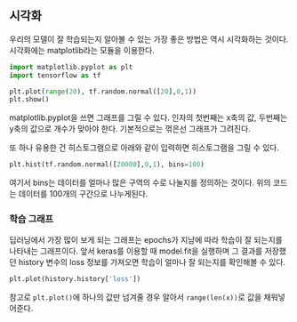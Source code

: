 ## 시각화
우리의 모델이 잘 학습되는지 알아볼 수 있는 가장 좋은 방법은 역시 시각화하는 것이다. 시각화에는 matplotlib라는 모듈을 이용한다.

```py
import matplotlib.pyplot as plt
import tensorflow as tf

plt.plot(range(20), tf.random.normal([20],0,1))
plt.show()
```
matplotlib.pyplot을 쓰면 그래프를 그릴 수 있다. 인자의 첫번째는 x축의 값, 두번째는 y축의 값으로 개수가 맞아야 한다. 기본적으로는 꺾은선 그래프가 그려진다.

또 하나 유용한 건 히스토그램으로 아래와 같이 입력하면 히스토그램을 그릴 수 있다.
```py
plt.hist(tf.random.normal([20000],0,1), bins=100)
```
여기서 bins는 데이터를 얼마나 많은 구역의 수로 나눌지를 정의하는 것이다. 위의 코드는 데이터를 100개의 구간으로 나누게된다.

### 학습 그래프
딥러닝에서 가장 많이 보게 되는 그래프는 epochs가 지남에 따라 학습이 잘 되는지를 나타내는 그래프이다. 앞서 keras를 이용할 때 model.fit을 실행하며 그 결과를 저장했던 history 변수의 loss 정보를 가져오면 학습이 얼마나 잘 되는지를 확인해볼 수 있다.
```py
plt.plot(history.history['loss'])
```
참고로 `plt.plot()`에 하나의 값만 넘겨줄 경우 알아서 `range(len(x))`로 값을 채워넣어준다.
